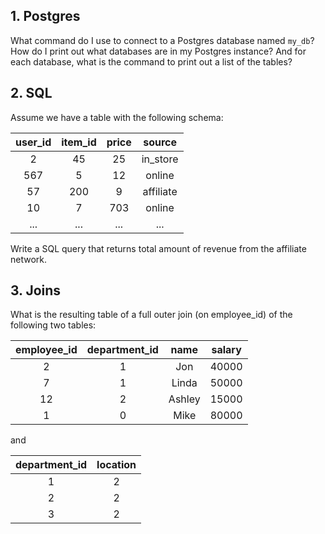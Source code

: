 ## 1. Postgres

What command do I use to connect to a Postgres database named `my_db`?  How do I print out what databases are in my Postgres instance? And for each database, what is the command to print out a list of the tables?

## 2. SQL

Assume we have a table with the following schema:

|user_id | item_id | price | source |
|:--:| :--:|:--:|:--:|
| 2 | 45 | 25 | in_store |
| 567 | 5 | 12 | online |
| 57 | 200 | 9 | affiliate |
| 10 | 7 | 703 | online |
| ... | ... | ... | ... |


Write a SQL query that returns total amount of revenue from the affiliate network.

## 3. Joins 

What is the resulting table of a full outer join (on employee_id) of the following two tables:

| employee_id | department_id | name | salary |
|:--:|:--:|:--:|:--:|
| 2 | 1 | Jon | 40000 |
| 7 | 1 | Linda | 50000 |
| 12 | 2 | Ashley | 15000 |
| 1 | 0 | Mike | 80000 |

and

| department_id | location |
|:--:|:--:|
| 1 | 2 | NY |
| 2 | 2 | SF |
| 3 | 2 | Austin |
